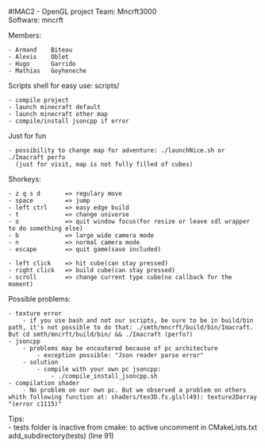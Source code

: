 #IMAC2 - OpenGL project
Team: 		Mncrft3000  
Software:	mncrft

Members:  

	- Armand 	Biteau
	- Alexis 	Oblet
	- Hugo  	Garrido
	- Mathias 	Goyheneche
	
Scripts shell for easy use: scripts/  

	- compile project
	- launch minecraft default
	- launch minecraft other map
	- compile/install jsoncpp if error 

Just for fun  
	
	- possibility to change map for adventure: ./launchNice.sh or ./Imacraft perfo 
	  (just for visit, map is not fully filled of cubes)

Shorkeys:  

	- z q s d 		=> regulary move
	- space   		=> jump
	- left ctrl 	=> easy edge build
	- t 			=> change universe
	- o 			=> quit window focus(for resize or leave sdl wrapper to do something else) 
	- b 			=> large wide camera mode
	- n 			=> normal camera mode
	- escape 		=> quit game(save included)

	- left click 	=> hit cube(can stay pressed)
	- right click 	=> build cube(can stay pressed)
	- scroll 		=> change current type cube(no callback for the moment)

Possible problems:  

	- texture error
		- if you use bash and not our scripts, be sure to be in build/bin path, it's not possible to do that: ./smth/mncrft/build/bin/Imacraft. But cd smth/mncrft/build/bin/ && ./Imacraft (perfo?)
	- jsoncpp
		- problems may be encoutered because of pc architecture
			- exception possible: "Json reader parse error"
		- solution
			- compile with your own pc jsoncpp:
				- ./compile_install_jsoncpp.sh
	- compilation shader
		- No problem on our own pc. But we observed a problem on others whith following function at: shaders/tex3D.fs.glsl(49): texture2Darray "(error c1115)" 

Tips:  
	- tests folder is inactive from cmake: to active uncomment in CMakeLists.txt  add_subdirectory(tests) (line 91)
